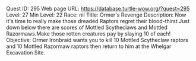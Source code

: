 Quest ID: 295
Web page URL: https://database.turtle-wow.org/?quest=295
Level: 27
Min Level: 22
Race: nil
Title: Ormer's Revenge
Description: Now it's time to really make those dreaded Raptors regret their blood-thirst.Just down below there are scores of Mottled Scytheclaws and Mottled Razormaws.Make those rotten creatures pay by slaying 10 of each!
Objective: Ormer Ironbraid wants you to kill 10 Mottled Scytheclaw raptors and 10 Mottled Razormaw raptors then return to him at the Whelgar Excavation Site.
